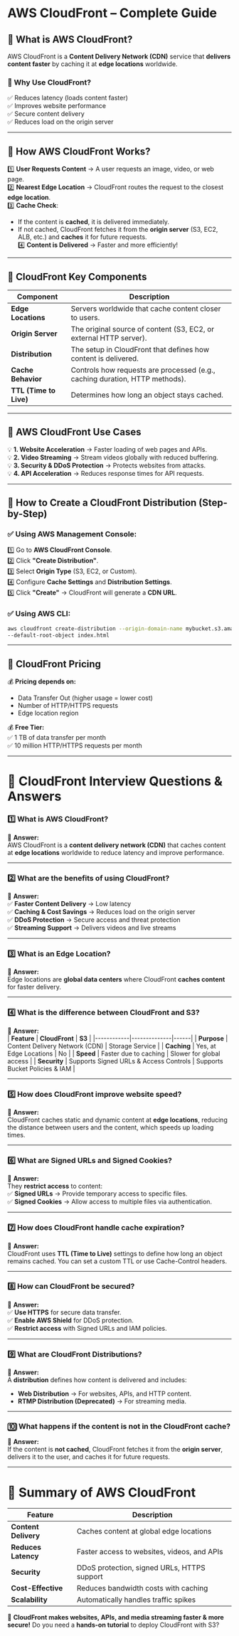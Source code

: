 # **AWS CloudFront – Complete Guide**  

## **📌 What is AWS CloudFront?**  
AWS CloudFront is a **Content Delivery Network (CDN)** service that **delivers content faster** by caching it at **edge locations** worldwide.  

### **🚀 Why Use CloudFront?**  
✅ Reduces latency (loads content faster)  
✅ Improves website performance  
✅ Secure content delivery  
✅ Reduces load on the origin server  

---

## **📌 How AWS CloudFront Works?**  

1️⃣ **User Requests Content** → A user requests an image, video, or web page.  
2️⃣ **Nearest Edge Location** → CloudFront routes the request to the closest **edge location**.  
3️⃣ **Cache Check**:  
   - If the content is **cached**, it is delivered immediately.  
   - If not cached, CloudFront fetches it from the **origin server** (S3, EC2, ALB, etc.) and **caches** it for future requests.  
4️⃣ **Content is Delivered** → Faster and more efficiently!  

---

## **📌 CloudFront Key Components**  

| **Component**  | **Description**  |
|--------------|----------------|
| **Edge Locations**  | Servers worldwide that cache content closer to users.  |
| **Origin Server**  | The original source of content (S3, EC2, or external HTTP server).  |
| **Distribution**  | The setup in CloudFront that defines how content is delivered.  |
| **Cache Behavior**  | Controls how requests are processed (e.g., caching duration, HTTP methods).  |
| **TTL (Time to Live)**  | Determines how long an object stays cached.  |

---

## **📌 AWS CloudFront Use Cases**  

💡 **1. Website Acceleration** → Faster loading of web pages and APIs.  
💡 **2. Video Streaming** → Stream videos globally with reduced buffering.  
💡 **3. Security & DDoS Protection** → Protects websites from attacks.  
💡 **4. API Acceleration** → Reduces response times for API requests.  

---

## **📌 How to Create a CloudFront Distribution (Step-by-Step)**  

### **✅ Using AWS Management Console:**  
1️⃣ Go to **AWS CloudFront Console**.  
2️⃣ Click **"Create Distribution"**.  
3️⃣ Select **Origin Type** (S3, EC2, or Custom).  
4️⃣ Configure **Cache Settings** and **Distribution Settings**.  
5️⃣ Click **"Create"** → CloudFront will generate a **CDN URL**.  

### **✅ Using AWS CLI:**  
```bash
aws cloudfront create-distribution --origin-domain-name mybucket.s3.amazonaws.com \
--default-root-object index.html
```

---

## **📌 CloudFront Pricing**  

💰 **Pricing depends on:**  
- Data Transfer Out (higher usage = lower cost)  
- Number of HTTP/HTTPS requests  
- Edge location region  

💰 **Free Tier:**  
✅ 1 TB of data transfer per month  
✅ 10 million HTTP/HTTPS requests per month  

---

# **📌 CloudFront Interview Questions & Answers**  

### **1️⃣ What is AWS CloudFront?**  
💬 **Answer:**  
AWS CloudFront is a **content delivery network (CDN)** that caches content at **edge locations** worldwide to reduce latency and improve performance.  

---

### **2️⃣ What are the benefits of using CloudFront?**  
💬 **Answer:**  
✅ **Faster Content Delivery** → Low latency  
✅ **Caching & Cost Savings** → Reduces load on the origin server  
✅ **DDoS Protection** → Secure access and threat protection  
✅ **Streaming Support** → Delivers videos and live streams  

---

### **3️⃣ What is an Edge Location?**  
💬 **Answer:**  
Edge locations are **global data centers** where CloudFront **caches content** for faster delivery.  

---

### **4️⃣ What is the difference between CloudFront and S3?**  
💬 **Answer:**  
| **Feature** | **CloudFront** | **S3** |
|------------|--------------|------|
| **Purpose** | Content Delivery Network (CDN) | Storage Service |
| **Caching** | Yes, at Edge Locations | No |
| **Speed** | Faster due to caching | Slower for global access |
| **Security** | Supports Signed URLs & Access Controls | Supports Bucket Policies & IAM |

---

### **5️⃣ How does CloudFront improve website speed?**  
💬 **Answer:**  
CloudFront caches static and dynamic content at **edge locations**, reducing the distance between users and the content, which speeds up loading times.  

---

### **6️⃣ What are Signed URLs and Signed Cookies?**  
💬 **Answer:**  
They **restrict access** to content:  
✅ **Signed URLs** → Provide temporary access to specific files.  
✅ **Signed Cookies** → Allow access to multiple files via authentication.  

---

### **7️⃣ How does CloudFront handle cache expiration?**  
💬 **Answer:**  
CloudFront uses **TTL (Time to Live)** settings to define how long an object remains cached. You can set a custom TTL or use Cache-Control headers.  

---

### **8️⃣ How can CloudFront be secured?**  
💬 **Answer:**  
✅ **Use HTTPS** for secure data transfer.  
✅ **Enable AWS Shield** for DDoS protection.  
✅ **Restrict access** with Signed URLs and IAM policies.  

---

### **9️⃣ What are CloudFront Distributions?**  
💬 **Answer:**  
A **distribution** defines how content is delivered and includes:  
- **Web Distribution** → For websites, APIs, and HTTP content.  
- **RTMP Distribution (Deprecated)** → For streaming media.  

---

### **🔟 What happens if the content is not in the CloudFront cache?**  
💬 **Answer:**  
If the content is **not cached**, CloudFront fetches it from the **origin server**, delivers it to the user, and caches it for future requests.  

---

# **📌 Summary of AWS CloudFront**  

| **Feature** | **Description** |
|------------|----------------|
| **Content Delivery** | Caches content at global edge locations |
| **Reduces Latency** | Faster access to websites, videos, and APIs |
| **Security** | DDoS protection, signed URLs, HTTPS support |
| **Cost-Effective** | Reduces bandwidth costs with caching |
| **Scalability** | Automatically handles traffic spikes |

🚀 **CloudFront makes websites, APIs, and media streaming faster & more secure!** Do you need a **hands-on tutorial** to deploy CloudFront with S3?